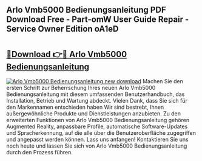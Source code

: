 ## Arlo Vmb5000 Bedienungsanleitung PDF Download Free - Part-omW User Guide Repair - Service Owner Edition oA1eD

# <h2><a href="http://df50cl.blite.top/?on=Arlo+Vmb5000+Bedienungsanleitung">🔗Download 👉🔴 Arlo Vmb5000 Bedienungsanleitung</a></h2>

[![Arlo Vmb5000 Bedienungsanleitung new download](https://i.imgur.com/lujVjoI.png)](http://df50cl.blite.top/?on=Arlo+Vmb5000+Bedienungsanleitung)
Machen Sie den ersten Schritt zur Beherrschung Ihres neuen Arlo Vmb5000 Bedienungsanleitung mit diesem umfassenden Benutzerhandbuch, das Installation, Betrieb und Wartung abdeckt. Vielen Dank, dass Sie sich für den Markennamen entschieden haben Wir sind bestrebt, Ihnen außergewöhnliche Produkte und Dienstleistungen anzubieten. Zu den erweiterten Funktionen von Arlo Vmb5000 Bedienungsanleitung gehören Augmented Reality, anpassbare Profile, automatische Software-Updates und Spracherkennung, auf die alle über die Benutzeroberfläche zugegriffen und angepasst werden können. Lass uns anfangen! Kontaktieren Sie uns noch heute und lassen Sie sich von Arlo Vmb5000 Bedienungsanleitung durch den Prozess führen.
